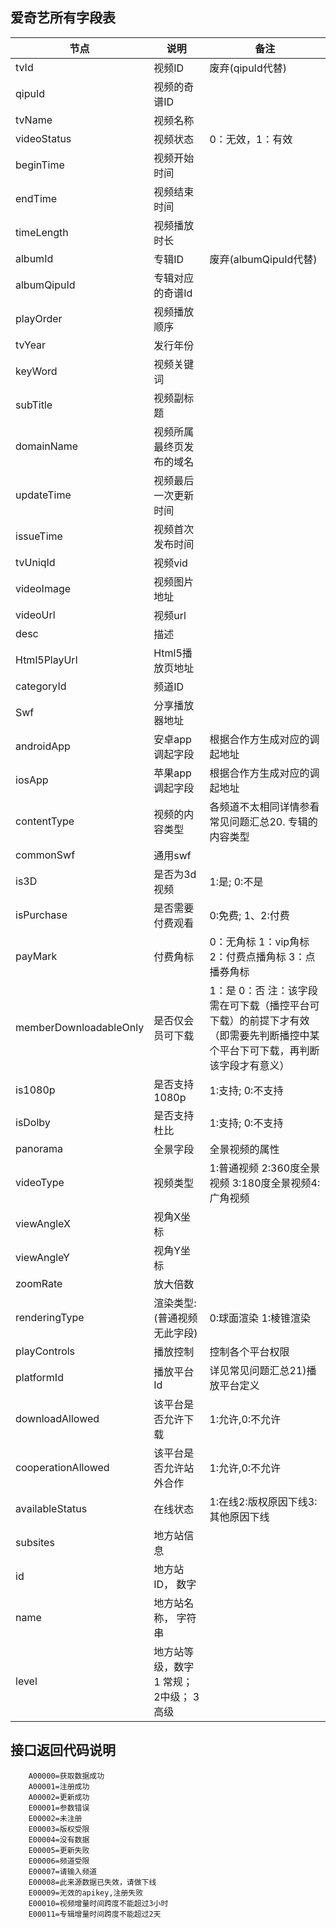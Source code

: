 

## 爱奇艺所有字段表

 节点 | 说明 | 备注 
------------ | ------------- | -------------
tvId | 视频ID | 废弃(qipuId代替)
qipuId |  视频的奇谱ID | 
tvName | 视频名称 |
videoStatus | 视频状态 | 0：无效，1：有效
beginTime | 视频开始时间 |
endTime | 视频结束时间 |
timeLength |  视频播放时长 |
albumId |  专辑ID | 废弃(albumQipuId代替)
albumQipuId |  专辑对应的奇谱Id |
playOrder |  视频播放顺序 |
tvYear |  发行年份 |
keyWord |  视频关键词 |
subTitle |  视频副标题 |
domainName |  视频所属最终页发布的域名 |
updateTime |  视频最后一次更新时间 |
issueTime |  视频首次发布时间 |
tvUniqId |  视频vid |
videoImage |  视频图片地址 |
videoUrl |  视频url |
desc |  描述 |
Html5PlayUrl |  Html5播放页地址 |
categoryId |  频道ID |
Swf |  分享播放器地址 |
androidApp |  安卓app调起字段 | 根据合作方生成对应的调起地址
iosApp |  苹果app调起字段 | 根据合作方生成对应的调起地址
contentType |  视频的内容类型 | 各频道不太相同详情参看常见问题汇总20. 专辑的内容类型
commonSwf |  通用swf |
is3D |  是否为3d视频 | 1:是; 0:不是
isPurchase |  是否需要付费观看 | 0:免费; 1、2:付费
payMark |  付费角标 | 0：无角标 1：vip角标 2：付费点播角标 3：点播券角标
memberDownloadableOnly |  是否仅会员可下载 | 1：是 0：否 注：该字段需在可下载（播控平台可下载）的前提下才有效（即需要先判断播控中某个平台下可下载，再判断该字段才有意义）
is1080p |  是否支持1080p | 1:支持; 0:不支持
isDolby |  是否支持杜比 | 1:支持; 0:不支持
panorama |  全景字段 | 全景视频的属性
videoType |  视频类型 | 1:普通视频 2:360度全景视频 3:180度全景视频4:广角视频
viewAngleX |  视角X坐标 |
viewAngleY |  视角Y坐标 |
zoomRate |  放大倍数 |
renderingType |  渲染类型:(普通视频无此字段) | 0:球面渲染 1:棱锥渲染
playControls |  播放控制 | 控制各个平台权限
platformId |  播放平台Id | 详见常见问题汇总21)播放平台定义
downloadAllowed |  该平台是否允许下载 | 1:允许,0:不允许
cooperationAllowed |  该平台是否允许站外合作 | 1:允许,0:不允许
availableStatus |  在线状态 | 1:在线2:版权原因下线3:其他原因下线
subsites |  地方站信息 |
id |  地方站ID， 数字 |
name |  地方站名称， 字符串 |
level |  地方站等级，数字 1 常规； 2中级； 3 高级 |





## 接口返回代码说明
```
    A00000=获取数据成功
    A00001=注册成功
    A00002=更新成功
    E00001=参数错误
    E00002=未注册
    E00003=版权受限
    E00004=没有数据
    E00005=更新失败
    E00006=频道受限
    E00007=请输入频道
    E00008=此来源数据已失效，请做下线
    E00009=无效的apikey,注册失败
    E00010=视频增量时间跨度不能超过3小时
    E00011=专辑增量时间跨度不能超过2天
```
